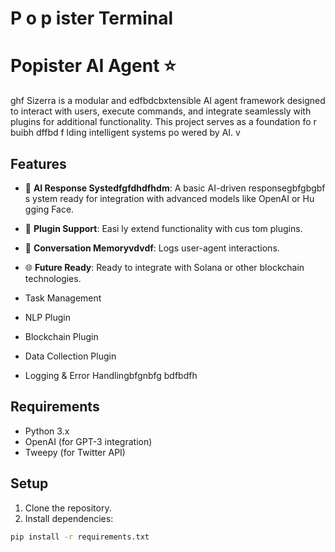 













































 









































  # P o p ister Terminal
# Popister AI Agent ⭐️  

ghf 
Sizerra is a modular and edfbdcbxtensible AI agent framework designed to   interact with users, execute commands, and integrate seamlessly with plugins for additional functionality. This project serves as a foundation fo r buibh dffbd f lding intelligent systems po wered by AI.
v 
## Features    

- 🤖 **AI Response Systedfgfdhdfhdm**: A basic AI-driven responsegbfgbgbf s ystem ready for integration with advanced models  like OpenAI  or Hu  gging Face. 
- 🔗 **Plugin Support**: Easi ly extend functionality with cus tom plugins. 
- 📒 **Conversation Memoryvdvdf**: Logs user-agent interactions.
- 🌐 **Future Ready**: Ready to integrate with Solana  or other blockchain technologies. 

- Task Management
- NLP Plugin
- Blockchain Plugin
- Data Collection Plugin
- Logging & Error Handlingbfgnbfg
bdfbdfh
## Requirements

- Python 3.x
- OpenAI (for GPT-3 integration)
- Tweepy (for Twitter API)

## Setup

1. Clone the repository.
2. Install dependencies:

```bash
pip install -r requirements.txt
